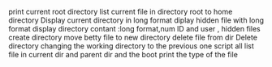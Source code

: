 print current root directory
list current file in directory
root to home directory
Display current directory in long format
diplay hidden file with long format
display directory contant :long format,num ID and user , hidden files
create directory 
move betty file to new directory 
delete file from dir
 Delete directory
changing the working directory to the previous one 
script all list file in current dir and parent dir and the boot
print the type of the file
